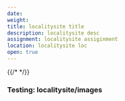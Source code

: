 ```yaml
---
date: 
weight: 
title: localitysite title
description: localitysite desc
assignment: localitysite assiginment
location: localitysite loc
open: true
---
```

{{/* <flickity src="3si/images/3si-sales.jpg" title="3Si marketing content" selectCell="flkty.selectCell( value, isWrapped, isInstant )" > */}}

### Testing: localitysite/images

